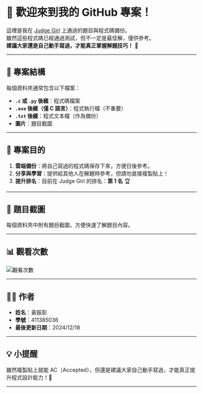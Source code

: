 # 👋 歡迎來到我的 GitHub 專案！

這裡是我在 [Judge Girl](http://120.126.151.220/ranklist) 上通過的題目與程式碼備份。  
雖然這些程式碼已經通過測試，但不一定是最佳解，僅供參考。  
**建議大家還是自己動手寫過，才能真正掌握解題技巧！** 🤌

---

## 📁 專案結構

每個資料夾通常包含以下檔案：

- **`.c` 或 `.py` 後綴**：程式碼檔案  
- **`.exe` 後綴（僅 C 語言）**：程式執行檔（不重要）  
- **`.txt` 後綴**：程式文本檔（作為備份）  
- **圖片**：題目截圖

---

## 🚀 專案目的

1. **雲端備份**：將自己寫過的程式碼保存下來，方便日後參考。  
2. **分享與學習**：提供給其他人在解題時參考，但請勿直接複製貼上！  
3. **提升排名**：目前在 Judge Girl 的排名：**第 1 名** 🏆

---

## 📸 題目截圖

每個資料夾中附有題目截圖，方便快速了解題目內容。

---

## 📊 觀看次數

![觀看次數](https://komarev.com/ghpvc/?username=huangzz06&style=for-the-badge&color=blue)

---

## 👨‍💻 作者

- **姓名**：黃振彰  
- **學號**：411385036  
- **最後更新日期**：2024/12/18  

---

## 💡 小提醒

雖然複製貼上就能 AC（Accepted），但還是建議大家自己動手寫過，才能真正提升程式設計能力！💪

---
